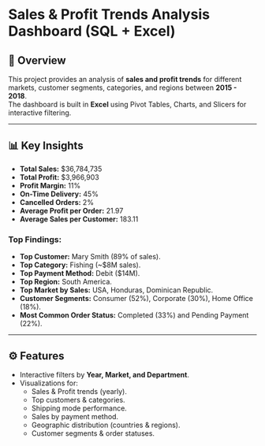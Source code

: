 # Sales & Profit Trends Analysis Dashboard (SQL + Excel)

## 📌 Overview
This project provides an analysis of **sales and profit trends** for different markets, customer segments, categories, and regions between **2015 - 2018**.  
The dashboard is built in **Excel** using Pivot Tables, Charts, and Slicers for interactive filtering.

---

## 📊 Key Insights
- **Total Sales:** $36,784,735  
- **Total Profit:** $3,966,903  
- **Profit Margin:** 11%  
- **On-Time Delivery:** 45%  
- **Cancelled Orders:** 2%  
- **Average Profit per Order:** 21.97  
- **Average Sales per Customer:** 183.11  

### Top Findings:
- **Top Customer:** Mary Smith (89% of sales).  
- **Top Category:** Fishing (~$8M sales).  
- **Top Payment Method:** Debit ($14M).  
- **Top Region:** South America.  
- **Top Market by Sales:** USA, Honduras, Dominican Republic.  
- **Customer Segments:** Consumer (52%), Corporate (30%), Home Office (18%).  
- **Most Common Order Status:** Completed (33%) and Pending Payment (22%).  

---

## ⚙️ Features
- Interactive filters by **Year, Market, and Department**.  
- Visualizations for:
  - Sales & Profit trends (yearly).  
  - Top customers & categories.  
  - Shipping mode performance.  
  - Sales by payment method.  
  - Geographic distribution (countries & regions).  
  - Customer segments & order statuses.  

  
